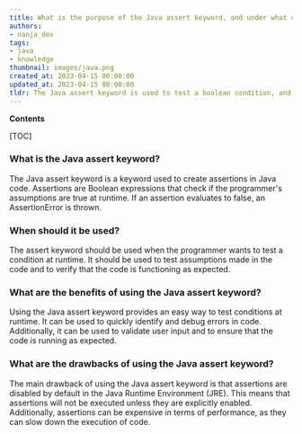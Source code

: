 ```yaml
---
title: What is the purpose of the Java assert keyword, and under what circumstances should it be employed?
authors:
- nanja_dev
tags:
- java
- knowledge
thumbnail: images/java.png
created_at: 2023-04-15 00:00:00
updated_at: 2023-04-15 00:00:00
tldr: The Java assert keyword is used to test a boolean condition, and should be used to validate assumptions made in the code.
---
```


**Contents**

[TOC]

### What is the Java assert keyword? 
The Java assert keyword is a keyword used to create assertions in Java code. Assertions are Boolean expressions that check if the programmer's assumptions are true at runtime. If an assertion evaluates to false, an AssertionError is thrown.

### When should it be used? 
The assert keyword should be used when the programmer wants to test a condition at runtime. It should be used to test assumptions made in the code and to verify that the code is functioning as expected.

### What are the benefits of using the Java assert keyword? 
Using the Java assert keyword provides an easy way to test conditions at runtime. It can be used to quickly identify and debug errors in code. Additionally, it can be used to validate user input and to ensure that the code is running as expected.

### What are the drawbacks of using the Java assert keyword? 
The main drawback of using the Java assert keyword is that assertions are disabled by default in the Java Runtime Environment (JRE). This means that assertions will not be executed unless they are explicitly enabled. Additionally, assertions can be expensive in terms of performance, as they can slow down the execution of code.
